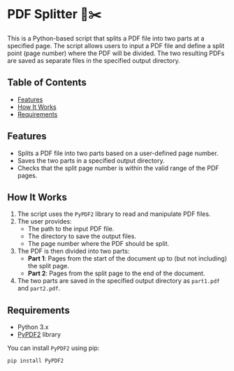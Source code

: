 # PDF Splitter 📄✂️

This is a Python-based script that splits a PDF file into two parts at a specified page. The script allows users to input a PDF file and define a split point (page number) where the PDF will be divided. The two resulting PDFs are saved as separate files in the specified output directory.

## Table of Contents
- [Features](#features)
- [How It Works](#how-it-works)
- [Requirements](#requirements)


## Features

- Splits a PDF file into two parts based on a user-defined page number.
- Saves the two parts in a specified output directory.
- Checks that the split page number is within the valid range of the PDF pages.

## How It Works

1. The script uses the `PyPDF2` library to read and manipulate PDF files.
2. The user provides:
   - The path to the input PDF file.
   - The directory to save the output files.
   - The page number where the PDF should be split.
3. The PDF is then divided into two parts:
   - **Part 1**: Pages from the start of the document up to (but not including) the split page.
   - **Part 2**: Pages from the split page to the end of the document.
4. The two parts are saved in the specified output directory as `part1.pdf` and `part2.pdf`.

## Requirements

- Python 3.x
- [PyPDF2](https://pypi.org/project/PyPDF2/) library

You can install `PyPDF2` using pip:
```bash
pip install PyPDF2
